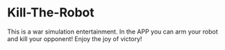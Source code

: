 # Kill-The-Robot
This is a war simulation entertainment.
In the APP you can arm your robot and kill your opponent! Enjoy the joy of victory!
